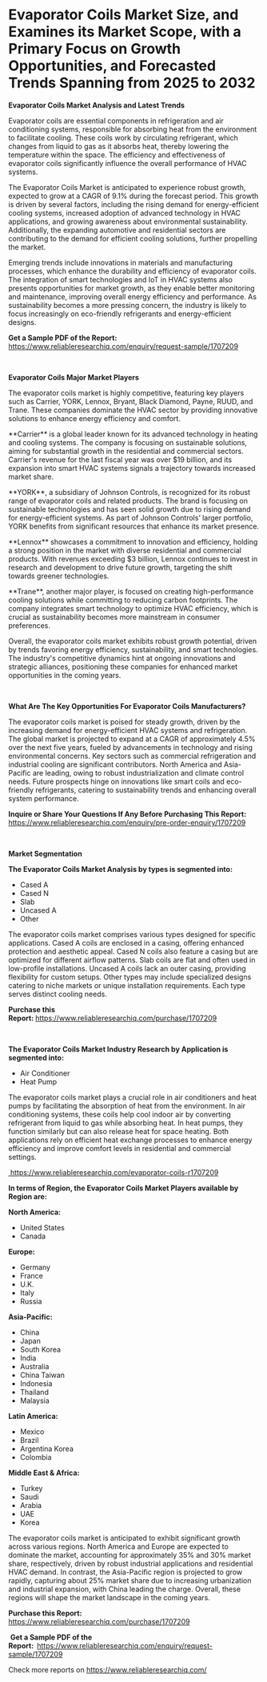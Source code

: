 <p><h1>Evaporator Coils Market Size, and Examines its Market Scope, with a Primary Focus on Growth Opportunities, and Forecasted Trends Spanning from 2025 to 2032</h1></p><p><strong>Evaporator Coils Market Analysis and Latest Trends</strong></p>
<p><p>Evaporator coils are essential components in refrigeration and air conditioning systems, responsible for absorbing heat from the environment to facilitate cooling. These coils work by circulating refrigerant, which changes from liquid to gas as it absorbs heat, thereby lowering the temperature within the space. The efficiency and effectiveness of evaporator coils significantly influence the overall performance of HVAC systems.</p><p>The Evaporator Coils Market is anticipated to experience robust growth, expected to grow at a CAGR of 9.1% during the forecast period. This growth is driven by several factors, including the rising demand for energy-efficient cooling systems, increased adoption of advanced technology in HVAC applications, and growing awareness about environmental sustainability. Additionally, the expanding automotive and residential sectors are contributing to the demand for efficient cooling solutions, further propelling the market.</p><p>Emerging trends include innovations in materials and manufacturing processes, which enhance the durability and efficiency of evaporator coils. The integration of smart technologies and IoT in HVAC systems also presents opportunities for market growth, as they enable better monitoring and maintenance, improving overall energy efficiency and performance. As sustainability becomes a more pressing concern, the industry is likely to focus increasingly on eco-friendly refrigerants and energy-efficient designs.</p></p>
<p><strong>Get a Sample PDF of the Report:&nbsp;</strong> <a href="https://www.reliableresearchiq.com/enquiry/request-sample/1707209?utm_campaign=3318&utm_medium=2&utm_source=Github&utm_content=ia&utm_term=10042025&utm_id=evaporator-coils">https://www.reliableresearchiq.com/enquiry/request-sample/1707209</a></p>
<p>&nbsp;</p>
<p><strong>Evaporator Coils Major Market Players</strong></p>
<p><p>The evaporator coils market is highly competitive, featuring key players such as Carrier, YORK, Lennox, Bryant, Black Diamond, Payne, RUUD, and Trane. These companies dominate the HVAC sector by providing innovative solutions to enhance energy efficiency and comfort.</p><p>**Carrier** is a global leader known for its advanced technology in heating and cooling systems. The company is focusing on sustainable solutions, aiming for substantial growth in the residential and commercial sectors. Carrier's revenue for the last fiscal year was over $19 billion, and its expansion into smart HVAC systems signals a trajectory towards increased market share.</p><p>**YORK**, a subsidiary of Johnson Controls, is recognized for its robust range of evaporator coils and related products. The brand is focusing on sustainable technologies and has seen solid growth due to rising demand for energy-efficient systems. As part of Johnson Controls’ larger portfolio, YORK benefits from significant resources that enhance its market presence.</p><p>**Lennox** showcases a commitment to innovation and efficiency, holding a strong position in the market with diverse residential and commercial products. With revenues exceeding $3 billion, Lennox continues to invest in research and development to drive future growth, targeting the shift towards greener technologies.</p><p>**Trane**, another major player, is focused on creating high-performance cooling solutions while committing to reducing carbon footprints. The company integrates smart technology to optimize HVAC efficiency, which is crucial as sustainability becomes more mainstream in consumer preferences.</p><p>Overall, the evaporator coils market exhibits robust growth potential, driven by trends favoring energy efficiency, sustainability, and smart technologies. The industry's competitive dynamics hint at ongoing innovations and strategic alliances, positioning these companies for enhanced market opportunities in the coming years.</p></p>
<p>&nbsp;</p>
<p><strong>What Are The Key Opportunities For Evaporator Coils Manufacturers?</strong></p>
<p><p>The evaporator coils market is poised for steady growth, driven by the increasing demand for energy-efficient HVAC systems and refrigeration. The global market is projected to expand at a CAGR of approximately 4.5% over the next five years, fueled by advancements in technology and rising environmental concerns. Key sectors such as commercial refrigeration and industrial cooling are significant contributors. North America and Asia-Pacific are leading, owing to robust industrialization and climate control needs. Future prospects hinge on innovations like smart coils and eco-friendly refrigerants, catering to sustainability trends and enhancing overall system performance.</p></p>
<p><strong>Inquire or Share Your Questions If Any Before Purchasing This Report:</strong> <a href="https://www.reliableresearchiq.com/enquiry/pre-order-enquiry/1707209?utm_campaign=3318&utm_medium=2&utm_source=Github&utm_content=ia&utm_term=10042025&utm_id=evaporator-coils">https://www.reliableresearchiq.com/enquiry/pre-order-enquiry/1707209</a></p>
<p>&nbsp;</p>
<p><strong>Market Segmentation</strong></p>
<p><strong>The Evaporator Coils Market Analysis by types is segmented into:</strong></p>
<p><ul><li>Cased A</li><li>Cased N</li><li>Slab</li><li>Uncased A</li><li>Other</li></ul></p>
<p><p>The evaporator coils market comprises various types designed for specific applications. Cased A coils are enclosed in a casing, offering enhanced protection and aesthetic appeal. Cased N coils also feature a casing but are optimized for different airflow patterns. Slab coils are flat and often used in low-profile installations. Uncased A coils lack an outer casing, providing flexibility for custom setups. Other types may include specialized designs catering to niche markets or unique installation requirements. Each type serves distinct cooling needs.</p></p>
<p><strong>Purchase this Report:&nbsp;</strong><a href="https://www.reliableresearchiq.com/purchase/1707209?utm_campaign=3318&utm_medium=2&utm_source=Github&utm_content=ia&utm_term=10042025&utm_id=evaporator-coils">https://www.reliableresearchiq.com/purchase/1707209</a></p>
<p>&nbsp;</p>
<p><strong>The Evaporator Coils Market Industry Research by Application is segmented into:</strong></p>
<p><ul><li>Air Conditioner</li><li>Heat Pump</li></ul></p>
<p><p>The evaporator coils market plays a crucial role in air conditioners and heat pumps by facilitating the absorption of heat from the environment. In air conditioning systems, these coils help cool indoor air by converting refrigerant from liquid to gas while absorbing heat. In heat pumps, they function similarly but can also release heat for space heating. Both applications rely on efficient heat exchange processes to enhance energy efficiency and improve comfort levels in residential and commercial settings.</p></p>
<p><a href="https://www.reliableresearchiq.com/evaporator-coils-r1707209?utm_campaign=3318&utm_medium=2&utm_source=Github&utm_content=ia&utm_term=10042025&utm_id=evaporator-coils">&nbsp;https://www.reliableresearchiq.com/evaporator-coils-r1707209</a></p>
<p><strong>In terms of Region, the Evaporator Coils Market Players available by Region are:</strong></p>
<p>
    <p> <strong> North America: </strong>
        <ul>
            <li>United States</li>
            <li>Canada</li>
        </ul>
        </p> 
    <p> <strong> Europe: </strong>
        <ul>
            <li>Germany</li>
            <li>France</li>
            <li>U.K.</li>
            <li>Italy</li>
            <li>Russia</li>
        </ul>
        </p> 
    <p> <strong> Asia-Pacific: </strong>
        <ul>
            <li>China</li>
            <li>Japan</li>
            <li>South Korea</li>
            <li>India</li>
            <li>Australia</li>
            <li>China Taiwan</li>
            <li>Indonesia</li>
            <li>Thailand</li>
            <li>Malaysia</li>
        </ul>
        </p> 
    <p> <strong> Latin America: </strong>
        <ul>
            <li>Mexico</li>
            <li>Brazil</li>
            <li>Argentina Korea</li>
            <li>Colombia</li>
        </ul>
        </p> 
    <p> <strong> Middle East & Africa: </strong>
        <ul>
            <li>Turkey</li>
            <li>Saudi</li>
            <li>Arabia</li>
            <li>UAE</li>
            <li>Korea</li>
        </ul>
    </p>
    </p>
<p><p>The evaporator coils market is anticipated to exhibit significant growth across various regions. North America and Europe are expected to dominate the market, accounting for approximately 35% and 30% market share, respectively, driven by robust industrial applications and residential HVAC demand. In contrast, the Asia-Pacific region is projected to grow rapidly, capturing about 25% market share due to increasing urbanization and industrial expansion, with China leading the charge. Overall, these regions will shape the market landscape in the coming years.</p></p>
<p><strong>Purchase this Report: </strong><a href="https://www.reliableresearchiq.com/purchase/1707209?utm_campaign=3318&utm_medium=2&utm_source=Github&utm_content=ia&utm_term=10042025&utm_id=evaporator-coils">https://www.reliableresearchiq.com/purchase/1707209</a></p>
<p>&nbsp;<strong>Get a Sample PDF of the Report:&nbsp;&nbsp;</strong><a href="https://www.reliableresearchiq.com/enquiry/request-sample/1707209?utm_campaign=3318&utm_medium=2&utm_source=Github&utm_content=ia&utm_term=10042025&utm_id=evaporator-coils">https://www.reliableresearchiq.com/enquiry/request-sample/1707209</a></p>
<p><strong></strong></p>
<p>Check more reports on <a href="https://www.reliableresearchiq.com/?utm_campaign=3318&utm_medium=2&utm_source=Github&utm_content=ia&utm_term=10042025&utm_id=evaporator-coils">https://www.reliableresearchiq.com/</a></p>